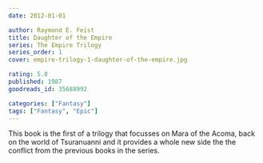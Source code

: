 ```yaml
---
date: 2012-01-01

author: Raymond E. Feist
title: Daughter of the Empire
series: The Empire Trilogy
series_order: 1
cover: empire-trilogy-1-daughter-of-the-empire.jpg

rating: 5.0
published: 1987
goodreads_id: 35688992

categories: ["Fantasy"]
tags: ["Fantasy", "Epic"]
---
```


This book is the first of a trilogy that focusses on Mara of the Acoma, back on the world of Tsuranuanni and it provides a whole new side the the conflict from the previous books in the series.
